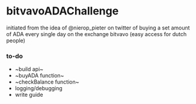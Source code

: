 # bitvavoADAChallenge

initiated from the idea of @nierop_pieter on twitter of buying a set amount of ADA every single day on the exchange bitvavo (easy access for dutch people)

### to-do
* ~build api~
* ~buyADA function~
* ~checkBalance function~
* logging/debugging
* write guide
